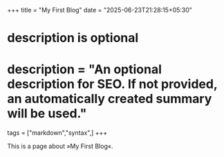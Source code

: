 +++
title = "My First Blog"
date = "2025-06-23T21:28:15+05:30"

#
# description is optional
#
# description = "An optional description for SEO. If not provided, an automatically created summary will be used."

tags = ["markdown","syntax",]
+++

This is a page about »My First Blog«.
